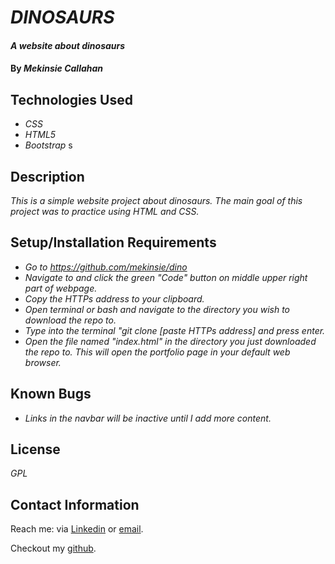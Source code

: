 # _DINOSAURS_

#### _A website about dinosaurs_

#### By _**Mekinsie Callahan**_

## Technologies Used

* _CSS_
* _HTML5_
* _Bootstrap_
s
## Description

_This is a simple website project about dinosaurs. The main goal of this project was to practice using HTML and CSS._

## Setup/Installation Requirements

* _Go to https://github.com/mekinsie/dino_
* _Navigate to and click the green "Code" button on middle upper right part of webpage._
* _Copy the HTTPs address to your clipboard._
* _Open terminal or bash and navigate to the directory you wish to download the repo to._
* _Type into the terminal "git clone [paste HTTPs address] and press enter._
* _Open the file named "index.html" in the directory you just downloaded the repo to. This will open the portfolio page in your default web browser._

## Known Bugs

* _Links in the navbar will be inactive until I add more content._

## License

_GPL_

## Contact Information

Reach me: via <a href="https://www.linkedin.com/in/mekinsie/" target="_blank">Linkedin</a> or <a href="mailto:mekinsie.aja@gmail.com" target="_blank">email</a></li>.

Checkout my <a href="https://github.com/mekinsie" target="_blank">github</a>.